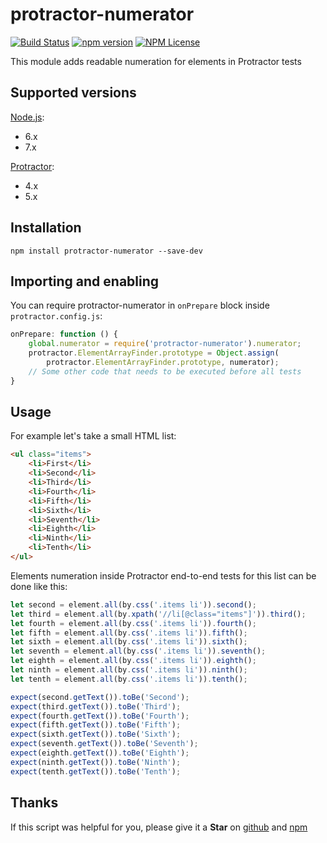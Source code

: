# protractor-numerator

[![Build Status](https://travis-ci.org/Marketionist/protractor-numerator.svg?branch=master)](https://travis-ci.org/Marketionist/protractor-numerator)
[![npm version](https://img.shields.io/npm/v/protractor-numerator.svg)](https://www.npmjs.com/package/protractor-numerator)
[![NPM License](https://img.shields.io/npm/l/protractor-numerator.svg)](https://github.com/Marketionist/protractor-numerator/blob/master/LICENSE)

This module adds readable numeration for elements in Protractor tests

## Supported versions
[Node.js](http://nodejs.org/):
- 6.x
- 7.x

[Protractor](https://www.npmjs.com/package/protractor):
- 4.x
- 5.x

## Installation
`npm install protractor-numerator --save-dev`

## Importing and enabling
You can require protractor-numerator in `onPrepare` block inside
`protractor.config.js`:

```javascript
onPrepare: function () {
    global.numerator = require('protractor-numerator').numerator;
    protractor.ElementArrayFinder.prototype = Object.assign(
        protractor.ElementArrayFinder.prototype, numerator);
    // Some other code that needs to be executed before all tests
}
```

## Usage
For example let's take a small HTML list:

```html
<ul class="items">
    <li>First</li>
    <li>Second</li>
    <li>Third</li>
    <li>Fourth</li>
    <li>Fifth</li>
    <li>Sixth</li>
    <li>Seventh</li>
    <li>Eighth</li>
    <li>Ninth</li>
    <li>Tenth</li>
</ul>
```

Elements numeration inside Protractor end-to-end tests for this list can be done
like this:

```javascript
let second = element.all(by.css('.items li')).second();
let third = element.all(by.xpath('//li[@class="items"]')).third();
let fourth = element.all(by.css('.items li')).fourth();
let fifth = element.all(by.css('.items li')).fifth();
let sixth = element.all(by.css('.items li')).sixth();
let seventh = element.all(by.css('.items li')).seventh();
let eighth = element.all(by.css('.items li')).eighth();
let ninth = element.all(by.css('.items li')).ninth();
let tenth = element.all(by.css('.items li')).tenth();

expect(second.getText()).toBe('Second');
expect(third.getText()).toBe('Third');
expect(fourth.getText()).toBe('Fourth');
expect(fifth.getText()).toBe('Fifth');
expect(sixth.getText()).toBe('Sixth');
expect(seventh.getText()).toBe('Seventh');
expect(eighth.getText()).toBe('Eighth');
expect(ninth.getText()).toBe('Ninth');
expect(tenth.getText()).toBe('Tenth');
```

## Thanks
If this script was helpful for you, please give it a **Star**
on [github](https://github.com/Marketionist/protractor-numerator) and
[npm](https://www.npmjs.com/package/protractor-numerator)
